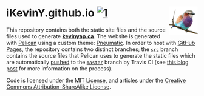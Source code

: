 # iKevinY.github.io [![1]][2] <img align="right" width=76 src="content/images/icons/apple-touch-icon.png?raw=true"/>

This repository contains both the static site files and the source files used
to generate **[kevinyap.ca]**. The website is generated with [Pelican] using a
custom theme: [Pneumatic]. In order to host with [GitHub Pages], the repository
contains two distinct branches; the [`src`] branch contains the source files
that Pelican uses to generate the static files which are automatically
[pushed][generate.sh] to the [`master`] branch by Travis CI (see
[this blog post][travis-article] for more information on the process).

Code is licensed under the [MIT License], and articles under the [Creative
Commons Attribution-ShareAlike License].

[1]: http://img.shields.io/travis/iKevinY/iKevinY.github.io/src.svg?style=flat "Build Status"
[2]: https://travis-ci.org/iKevinY/iKevinY.github.io

[kevinyap.ca]: http://kevinyap.ca
[Pelican]: http://getpelican.com
[Pneumatic]: https://github.com/iKevinY/pneumatic
[`src`]: https://github.com/iKevinY/iKevinY.github.io/tree/src
[`master`]: https://github.com/iKevinY/iKevinY.github.io/tree/master
[GitHub Pages]: http://pages.github.com
[generate.sh]: generate.sh#L66
[travis-article]: http://kevinyap.ca/2014/06/deploying-pelican-sites-using-travis-ci/
[MIT License]: LICENSE
[Creative Commons Attribution-ShareAlike License]: http://creativecommons.org/licenses/by-sa/4.0/
